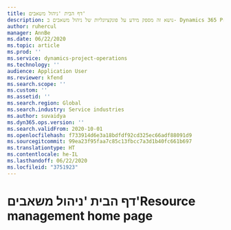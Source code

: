 ```yaml
---
title: דף הבית 'ניהול משאבים'
description: נושא זה מספק מידע על פונקציונליות של ניהול משאבים ב- Dynamics 365 Project operations.
author: ruhercul
manager: AnnBe
ms.date: 06/22/2020
ms.topic: article
ms.prod: ''
ms.service: dynamics-project-operations
ms.technology: ''
audience: Application User
ms.reviewer: kfend
ms.search.scope: ''
ms.custom: ''
ms.assetid: ''
ms.search.region: Global
ms.search.industry: Service industries
ms.author: suvaidya
ms.dyn365.ops.version: ''
ms.search.validFrom: 2020-10-01
ms.openlocfilehash: f733914d6e3a18bdfdf92cd325ec66adf88091d9
ms.sourcegitcommit: 99ea23f95faa7c85c13fbcc7a3d1b40fc661b697
ms.translationtype: HT
ms.contentlocale: he-IL
ms.lasthandoff: 06/22/2020
ms.locfileid: "3751923"
---
```

# <a name="resource-management-home-page"></a><span data-ttu-id="16344-103">דף הבית 'ניהול משאבים'</span><span class="sxs-lookup"><span data-stu-id="16344-103">Resource management home page</span></span>
